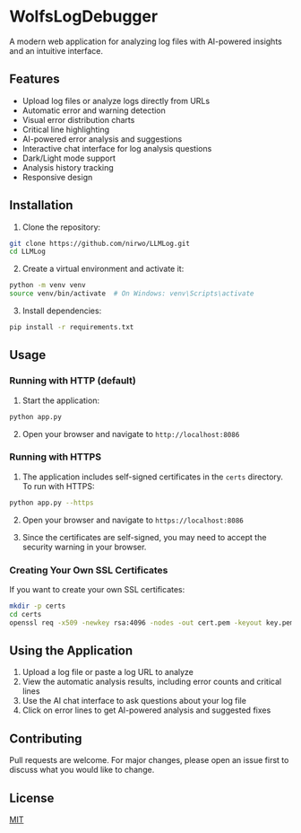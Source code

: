# WolfsLogDebugger

A modern web application for analyzing log files with AI-powered insights and an intuitive interface.

## Features

- Upload log files or analyze logs directly from URLs
- Automatic error and warning detection
- Visual error distribution charts
- Critical line highlighting
- AI-powered error analysis and suggestions
- Interactive chat interface for log analysis questions
- Dark/Light mode support
- Analysis history tracking
- Responsive design

## Installation

1. Clone the repository:
```bash
git clone https://github.com/nirwo/LLMLog.git
cd LLMLog
```

2. Create a virtual environment and activate it:
```bash
python -m venv venv
source venv/bin/activate  # On Windows: venv\Scripts\activate
```

3. Install dependencies:
```bash
pip install -r requirements.txt
```

## Usage

### Running with HTTP (default)

1. Start the application:
```bash
python app.py
```

2. Open your browser and navigate to `http://localhost:8086`

### Running with HTTPS

1. The application includes self-signed certificates in the `certs` directory. To run with HTTPS:
```bash
python app.py --https
```

2. Open your browser and navigate to `https://localhost:8086`

3. Since the certificates are self-signed, you may need to accept the security warning in your browser.

### Creating Your Own SSL Certificates

If you want to create your own SSL certificates:

```bash
mkdir -p certs
cd certs
openssl req -x509 -newkey rsa:4096 -nodes -out cert.pem -keyout key.pem -days 365 -subj "/CN=localhost"
```

## Using the Application

1. Upload a log file or paste a log URL to analyze
2. View the automatic analysis results, including error counts and critical lines
3. Use the AI chat interface to ask questions about your log file
4. Click on error lines to get AI-powered analysis and suggested fixes

## Contributing

Pull requests are welcome. For major changes, please open an issue first to discuss what you would like to change.

## License

[MIT](https://choosealicense.com/licenses/mit/)
